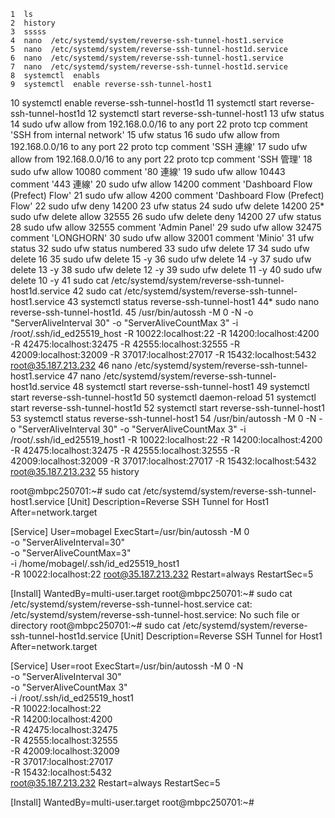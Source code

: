     1  ls
    2  history
    3  sssss
    4  nano  /etc/systemd/system/reverse-ssh-tunnel-host1.service
    5  nano  /etc/systemd/system/reverse-ssh-tunnel-host1d.service
    6  nano  /etc/systemd/system/reverse-ssh-tunnel-host1.service
    7  nano  /etc/systemd/system/reverse-ssh-tunnel-host1d.service
    8  systemctl  enabls
    9  systemctl  enable reverse-ssh-tunnel-host1
   10  systemctl  enable reverse-ssh-tunnel-host1d
   11  systemctl  start reverse-ssh-tunnel-host1d
   12  systemctl  start reverse-ssh-tunnel-host1
   13  ufw status
   14  sudo ufw allow from 192.168.0.0/16 to any port 22 proto tcp comment 'SSH from internal network'
   15  ufw status
   16  sudo ufw allow from 192.168.0.0/16 to any port 22 proto tcp comment 'SSH 連線'
   17  sudo ufw allow from 192.168.0.0/16 to any port 22 proto tcp comment 'SSH 管理'
   18  sudo ufw allow 10080 comment '80 連線'
   19  sudo ufw allow 10443 comment '443 連線'
   20  sudo ufw allow 14200 comment 'Dashboard Flow (Prefect) Flow'
   21  sudo ufw allow 4200 comment 'Dashboard Flow (Prefect) Flow'
   22  sudo ufw deny 14200
   23  ufw status
   24  sudo ufw delete 14200
   25* sudo ufw delete allow 32555
   26  sudo ufw delete deny 14200
   27  ufw status
   28  sudo ufw allow 32555 comment 'Admin Panel'
   29  sudo ufw allow 32475 comment 'LONGHORN'
   30  sudo ufw allow 32001 comment 'Minio'
   31  ufw status
   32  sudo ufw status numbered
   33  sudo ufw delete 17
   34  sudo ufw delete 16
   35  sudo ufw delete 15 -y
   36  sudo ufw delete 14 -y
   37  sudo ufw delete 13 -y
   38  sudo ufw delete 12 -y
   39  sudo ufw delete 11 -y
   40  sudo ufw delete 10 -y
   41  sudo cat /etc/systemd/system/reverse-ssh-tunnel-host1d.service
   42  sudo cat /etc/systemd/system/reverse-ssh-tunnel-host1.service
   43  systemctl status reverse-ssh-tunnel-host1
   44* sudo nano reverse-ssh-tunnel-host1d.
   45  /usr/bin/autossh -M 0 -N   -o "ServerAliveInterval 30"   -o "ServerAliveCountMax 3"   -i /root/.ssh/id_ed25519_host   -R 10022:localhost:22   -R 14200:localhost:4200   -R 42475:localhost:32475   -R 42555:localhost:32555   -R 42009:localhost:32009   -R 37017:localhost:27017   -R 15432:localhost:5432   root@35.187.213.232
   46  nano  /etc/systemd/system/reverse-ssh-tunnel-host1.service
   47  nano  /etc/systemd/system/reverse-ssh-tunnel-host1d.service
   48  systemctl start reverse-ssh-tunnel-host1
   49  systemctl start reverse-ssh-tunnel-host1d
   50  systemctl daemon-reload
   51  systemctl start reverse-ssh-tunnel-host1d
   52  systemctl start reverse-ssh-tunnel-host1
   53  systemctl status reverse-ssh-tunnel-host1
   54  /usr/bin/autossh -M 0 -N   -o "ServerAliveInterval 30"   -o "ServerAliveCountMax 3"   -i /root/.ssh/id_ed25519_host1   -R 10022:localhost:22   -R 14200:localhost:4200   -R 42475:localhost:32475   -R 42555:localhost:32555   -R 42009:localhost:32009   -R 37017:localhost:27017   -R 15432:localhost:5432   root@35.187.213.232
   55  history




   root@mbpc250701:~# sudo cat /etc/systemd/system/reverse-ssh-tunnel-host1.service
[Unit]
Description=Reverse SSH Tunnel for Host1
After=network.target

[Service]
User=mobagel
ExecStart=/usr/bin/autossh -M 0 \
          -o "ServerAliveInterval=30" \
          -o "ServerAliveCountMax=3" \
          -i /home/mobagel/.ssh/id_ed25519_host1 \
          -R 10022:localhost:22 root@35.187.213.232
Restart=always
RestartSec=5

[Install]
WantedBy=multi-user.target
root@mbpc250701:~# sudo cat /etc/systemd/system/reverse-ssh-tunnel-host.service
cat: /etc/systemd/system/reverse-ssh-tunnel-host.service: No such file or directory
root@mbpc250701:~# sudo cat /etc/systemd/system/reverse-ssh-tunnel-host1d.service
[Unit]
Description=Reverse SSH Tunnel for Host1
After=network.target

[Service]
User=root
ExecStart=/usr/bin/autossh -M 0 -N \
  -o "ServerAliveInterval 30" \
  -o "ServerAliveCountMax 3" \
  -i /root/.ssh/id_ed25519_host1 \
  -R 10022:localhost:22 \
  -R 14200:localhost:4200 \
  -R 42475:localhost:32475 \
  -R 42555:localhost:32555 \
  -R 42009:localhost:32009 \
  -R 37017:localhost:27017 \
  -R 15432:localhost:5432 \
  root@35.187.213.232
Restart=always
RestartSec=5

[Install]
WantedBy=multi-user.target
root@mbpc250701:~#


